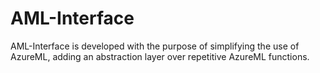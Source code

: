 # AML-Interface
AML-Interface is developed with the purpose of simplifying the use of AzureML, adding an abstraction layer over repetitive AzureML functions.
